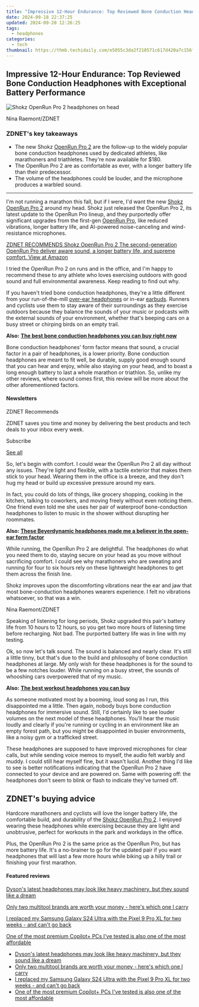 ```yaml
---
title: "Impressive 12-Hour Endurance: Top Reviewed Bone Conduction Headphones with Exceptional Battery Performance"
date: 2024-09-18 22:37:25
updated: 2024-09-20 12:26:25
tags:
  - headphones
categories:
  - tech
thumbnail: https://thmb.techidaily.com/e5055c3da2f210571c617d420a7c156f394da05b547450d519d5355d85d7de7a.jpg
---
```


## Impressive 12-Hour Endurance: Top Reviewed Bone Conduction Headphones with Exceptional Battery Performance

![Shokz OpenRun Pro 2 headphones on head](https://www.zdnet.com/a/img/resize/66e7b1806c3713734abc441d69881af24aa9fcd7/2024/08/27/8e3835ce-6ac2-4afd-ba58-aa16088a21ea/dsc02219.jpg?auto=webp&precrop=2997,1683,x0,y52&width=1280)

Nina Raemont/ZDNET

### ZDNET's key takeaways 

* The new Shokz [OpenRun Pro 2](https://buy.geni.us/Proxy.ashx?TSID=368250&GR%5FURL=https%3A%2F%2Fwww.amazon.com%2Fgp%2Faw%2Fd%2FB0D2HKCMBP%3Ftag%3Dzd-buy-button-20%26ascsubtag%3D%5F%5FCOM%5FCLICK%5FID%5F%5F%7Cf443c279-d638-42a7-819b-566cfb131e81%7Cdtp&dtb=1) are the follow-up to the widely popular bone conduction headphones used by dedicated athletes, like marathoners and triathletes. They're now available for $180\.
* The OpenRun Pro 2 are as comfortable as ever, with a longer battery life than their predecessor.
* The volume of the headphones could be louder, and the microphone produces a warbled sound.

---

I'm not running a marathon this fall, but if I were, I'd want the new [Shokz OpenRun Pro 2](https://buy.geni.us/Proxy.ashx?TSID=368250&GR%5FURL=https%3A%2F%2Fwww.amazon.com%2Fgp%2Faw%2Fd%2FB0D2HKCMBP%3Ftag%3Dzd-buy-button-20%26ascsubtag%3D%5F%5FCOM%5FCLICK%5FID%5F%5F%7Cf443c279-d638-42a7-819b-566cfb131e81%7Cdtp&dtb=1) around my head. Shokz just released the OpenRun Pro 2, its latest update to the OpenRun Pro lineup, and they purportedly offer significant upgrades from the first-gen [OpenRun Pro](https://www.zdnet.com/article/shokz-openrun-pro-review/), like reduced vibrations, longer battery life, and AI-powered noise-canceling and wind-resistance microphones.

[ZDNET RECOMMENDS Shokz OpenRun Pro 2 The second-generation OpenRun Pro deliver aware sound, a longer battery life, and supreme comfort. View at Amazon](https://buy.geni.us/Proxy.ashx?TSID=368250&GR%5FURL=https%3A%2F%2Fwww.amazon.com%2Fgp%2Faw%2Fd%2FB0D2HKCMBP%3Ftag%3Dzd-buy-button-20%26ascsubtag%3D%5F%5FCOM%5FCLICK%5FID%5F%5F%7Cf443c279-d638-42a7-819b-566cfb131e81%7Cdtp&dtb=1)

I tried the OpenRun Pro 2 on runs and in the office, and I'm happy to recommend these to any athlete who loves exercising outdoors with good sound and full environmental awareness. Keep reading to find out why.

If you haven't tried bone conduction headphones, they're a little different from your run-of-the-mill [over-ear headphones](https://www.zdnet.com/article/best-over-ear-headphones/) or in-ear [earbuds](https://www.zdnet.com/article/best-earbuds/). Runners and cyclists use them to stay aware of their surroundings as they exercise outdoors because they balance the sounds of your music or podcasts with the external sounds of your environment, whether that's beeping cars on a busy street or chirping birds on an empty trail. 

**Also:** [**The best bone conduction headphones you can buy right now**](https://www.zdnet.com/article/best-bone-conduction-headphones/)

Bone conduction headphones' form factor means that sound, a crucial factor in a pair of headphones, is a lower priority. Bone conduction headphones are meant to fit well, be durable, supply good enough sound that you can hear and enjoy, while also staying on your head, and to boast a long enough battery to last a whole marathon or triathlon. So, unlike my other reviews, where sound comes first, this review will be more about the other aforementioned factors. 

#### Newsletters

ZDNET Recommends

ZDNET saves you time and money by delivering the best products and tech deals to your inbox every week.

 Subscribe

[See all](https://www.zdnet.com/newsletters/)

So, let's begin with comfort. I could wear the OpenRun Pro 2 all day without any issues. They're light and flexible, with a tactile exterior that makes them stick to your head. Wearing them in the office is a breeze, and they don't hug my head or build up excessive pressure around my ears.

In fact, you could do lots of things, like grocery shopping, cooking in the kitchen, talking to coworkers, and moving freely without even noticing them. One friend even told me she uses her pair of waterproof bone-conduction headphones to listen to music in the shower without disrupting her roommates. 

**Also: [These Beyerdynamic headphones made me a believer in the open-ear form factor](https://www.zdnet.com/article/these-beyerdynamic-headphones-made-me-a-believer-in-the-open-ear-form-factor/)**

While running, the OpenRun Pro 2 are delightful. The headphones do what you need them to do, staying secure on your head as you move without sacrificing comfort. I could see why marathoners who are sweating and running for four to six hours rely on these lightweight headphones to get them across the finish line.

Shokz improves upon the discomforting vibrations near the ear and jaw that most bone-conduction headphones wearers experience. I felt no vibrations whatsoever, so that was a win. 

Nina Raemont/ZDNET

Speaking of listening for long periods, Shokz upgraded this pair's battery life from 10 hours to 12 hours, so you get two more hours of listening time before recharging. Not bad. The purported battery life was in line with my testing.

Ok, so now let's talk sound. The sound is balanced and nearly clear. It's still a little tinny, but that's due to the build and philosophy of bone conduction headphones at large. My only wish for these headphones is for the sound to be a few notches louder. While running on a busy street, the sounds of whooshing cars overpowered that of my music.

**Also:** [**The best workout headphones you can buy**](https://www.zdnet.com/article/best-workout-headphones/)

As someone motivated most by a booming, loud song as I run, this disappointed me a little. Then again, nobody buys bone conduction headphones for immersive sound. Still, I'd certainly like to see louder volumes on the next model of these headphones. You'll hear the music loudly and clearly if you're running or cycling in an environment like an empty forest path, but you might be disappointed in busier environments, like a noisy gym or a trafficked street.

These headphones are supposed to have improved microphones for clear calls, but while sending voice memos to myself, the audio felt warbly and muddy. I could still hear myself fine, but it wasn't lucid. Another thing I'd like to see is better notifications indicating that the OpenRun Pro 2 have connected to your device and are powered on. Same with powering off: the headphones don't seem to blink or flash to indicate they've turned off.

## ZDNET's buying advice 

Hardcore marathoners and cyclists will love the longer battery life, the comfortable build, and durability of the [Shokz OpenRun Pro 2](https://buy.geni.us/Proxy.ashx?TSID=368250&GR%5FURL=https%3A%2F%2Fwww.amazon.com%2Fgp%2Faw%2Fd%2FB0D2HKCMBP%3Ftag%3Dzd-buy-button-20%26ascsubtag%3D%5F%5FCOM%5FCLICK%5FID%5F%5F%7Cf443c279-d638-42a7-819b-566cfb131e81%7Cdtp&dtb=1). I enjoyed wearing these headphones while exercising because they are light and unobtrusive, perfect for workouts in the park and workdays in the office.

Plus, the OpenRun Pro 2 is the same price as the OpenRun Pro, but has more battery life. It's a no-brainer to go for the updated pair if you want headphones that will last a few more hours while biking up a hilly trail or finishing your first marathon.

#### Featured reviews

[Dyson's latest headphones may look like heavy machinery, but they sound like a dream](https://www.zdnet.com/article/i-tested-dysons-500-flagship-headphones-and-theyre-more-competitive-than-expected/ "Dyson's latest headphones may look like heavy machinery, but they sound like a dream")

[Only two multitool brands are worth your money - here's which one I carry](https://www.zdnet.com/article/only-two-multitool-brands-are-worth-your-money-heres-which-one-i-carry/ "Only two multitool brands are worth your money - here's which one I carry")

[I replaced my Samsung Galaxy S24 Ultra with the Pixel 9 Pro XL for two weeks - and can't go back](https://www.zdnet.com/article/i-replaced-my-samsung-galaxy-s24-ultra-with-the-pixel-9-pro-xl-for-two-weeks-and-cant-go-back/ "I replaced my Samsung Galaxy S24 Ultra with the Pixel 9 Pro XL for two weeks - and can't go back")

[One of the most premium Copilot+ PCs I've tested is also one of the most affordable](https://www.zdnet.com/article/one-of-the-most-premium-copilot-pcs-ive-tested-is-also-one-of-the-most-affordable/ "One of the most premium Copilot+ PCs I've tested is also one of the most affordable")

* [Dyson's latest headphones may look like heavy machinery, but they sound like a dream](https://www.zdnet.com/article/i-tested-dysons-500-flagship-headphones-and-theyre-more-competitive-than-expected/ "Dyson's latest headphones may look like heavy machinery, but they sound like a dream")
* [Only two multitool brands are worth your money - here's which one I carry](https://www.zdnet.com/article/only-two-multitool-brands-are-worth-your-money-heres-which-one-i-carry/ "Only two multitool brands are worth your money - here's which one I carry")
* [I replaced my Samsung Galaxy S24 Ultra with the Pixel 9 Pro XL for two weeks - and can't go back](https://www.zdnet.com/article/i-replaced-my-samsung-galaxy-s24-ultra-with-the-pixel-9-pro-xl-for-two-weeks-and-cant-go-back/ "I replaced my Samsung Galaxy S24 Ultra with the Pixel 9 Pro XL for two weeks - and can't go back")
* [One of the most premium Copilot+ PCs I've tested is also one of the most affordable](https://www.zdnet.com/article/one-of-the-most-premium-copilot-pcs-ive-tested-is-also-one-of-the-most-affordable/ "One of the most premium Copilot+ PCs I've tested is also one of the most affordable")

<ins class="adsbygoogle"
     style="display:block"
     data-ad-format="autorelaxed"
     data-ad-client="ca-pub-7571918770474297"
     data-ad-slot="1223367746"></ins>



<ins class="adsbygoogle"
     style="display:block"
     data-ad-client="ca-pub-7571918770474297"
     data-ad-slot="8358498916"
     data-ad-format="auto"
     data-full-width-responsive="true"></ins>
